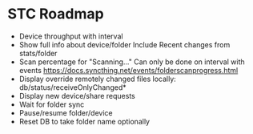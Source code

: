# STC Roadmap

* Device throughput with interval
* Show full info about device/folder
  Include Recent changes from stats/folder
* Scan percentage for "Scanning..."
  Can only be done on interval with events
  https://docs.syncthing.net/events/folderscanprogress.html
* Display override remotely changed files
  locally: db/status/receiveOnlyChanged*
* Display new device/share requests
* Wait for folder sync
* Pause/resume folder/device
* Reset DB to take folder name optionally
